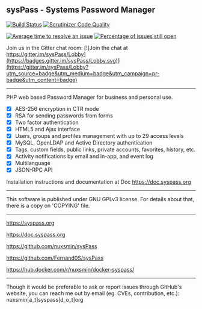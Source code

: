 ## sysPass - Systems Password Manager

[![Build Status](https://travis-ci.org/nuxsmin/sysPass.svg?branch=master)](https://travis-ci.org/nuxsmin/sysPass)  [![Scrutinizer Code Quality](https://scrutinizer-ci.com/g/nuxsmin/sysPass/badges/quality-score.png?b=master)](https://scrutinizer-ci.com/g/nuxsmin/sysPass/?branch=master)

[![Average time to resolve an issue](http://isitmaintained.com/badge/resolution/nuxsmin/sysPass.svg)](http://isitmaintained.com/project/nuxsmin/sysPass "Average time to resolve an issue") [![Percentage of issues still open](http://isitmaintained.com/badge/open/nuxsmin/sysPass.svg)](http://isitmaintained.com/project/nuxsmin/sysPass "Percentage of issues still open")

Join us in the Gitter chat room: [![Join the chat at https://gitter.im/sysPass/Lobby](https://badges.gitter.im/sysPass/Lobby.svg)](https://gitter.im/sysPass/Lobby?utm_source=badge&utm_medium=badge&utm_campaign=pr-badge&utm_content=badge) 

---

PHP web based Password Manager for business and personal use.

- [x] AES-256 encryption in CTR mode
- [x] RSA for sending passwords from forms
- [x] Two factor authentication
- [x] HTML5 and Ajax interface
- [x] Users, groups and profiles management with up to 29 access levels
- [x] MySQL, OpenLDAP and Active Directory authentication
- [x] Tags, custom fields, public links, private accounts, favorites, history, etc.
- [x] Activity notifications by email and in-app, and event log
- [x] Multilanguage
- [x] JSON-RPC API

Installation instructions and documentation at Doc https://doc.syspass.org

----

This software is published under GNU GPLv3 license. For details about that, there is
a copy on 'COPYING' file.

----

https://syspass.org

https://doc.syspass.org

https://github.com/nuxsmin/sysPass

https://github.com/Fernand0S/sysPass

https://hub.docker.com/r/nuxsmin/docker-syspass/

---

Though it would be preferable to ask or report issues through GitHub's website, you can reach me out by email (eg. CVEs, contribution, etc.): nuxsmin[a_t]syspass[d_o_t]org  

